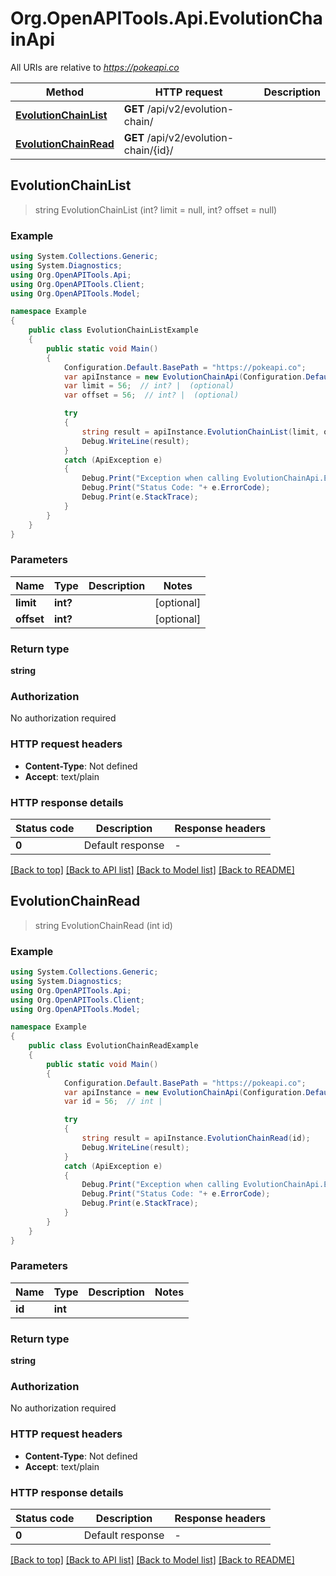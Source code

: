 # Org.OpenAPITools.Api.EvolutionChainApi

All URIs are relative to *https://pokeapi.co*

Method | HTTP request | Description
------------- | ------------- | -------------
[**EvolutionChainList**](EvolutionChainApi.md#evolutionchainlist) | **GET** /api/v2/evolution-chain/ | 
[**EvolutionChainRead**](EvolutionChainApi.md#evolutionchainread) | **GET** /api/v2/evolution-chain/{id}/ | 



## EvolutionChainList

> string EvolutionChainList (int? limit = null, int? offset = null)



### Example

```csharp
using System.Collections.Generic;
using System.Diagnostics;
using Org.OpenAPITools.Api;
using Org.OpenAPITools.Client;
using Org.OpenAPITools.Model;

namespace Example
{
    public class EvolutionChainListExample
    {
        public static void Main()
        {
            Configuration.Default.BasePath = "https://pokeapi.co";
            var apiInstance = new EvolutionChainApi(Configuration.Default);
            var limit = 56;  // int? |  (optional) 
            var offset = 56;  // int? |  (optional) 

            try
            {
                string result = apiInstance.EvolutionChainList(limit, offset);
                Debug.WriteLine(result);
            }
            catch (ApiException e)
            {
                Debug.Print("Exception when calling EvolutionChainApi.EvolutionChainList: " + e.Message );
                Debug.Print("Status Code: "+ e.ErrorCode);
                Debug.Print(e.StackTrace);
            }
        }
    }
}
```

### Parameters


Name | Type | Description  | Notes
------------- | ------------- | ------------- | -------------
 **limit** | **int?**|  | [optional] 
 **offset** | **int?**|  | [optional] 

### Return type

**string**

### Authorization

No authorization required

### HTTP request headers

- **Content-Type**: Not defined
- **Accept**: text/plain


### HTTP response details
| Status code | Description | Response headers |
|-------------|-------------|------------------|
| **0** | Default response |  -  |

[[Back to top]](#)
[[Back to API list]](../README.md#documentation-for-api-endpoints)
[[Back to Model list]](../README.md#documentation-for-models)
[[Back to README]](../README.md)


## EvolutionChainRead

> string EvolutionChainRead (int id)



### Example

```csharp
using System.Collections.Generic;
using System.Diagnostics;
using Org.OpenAPITools.Api;
using Org.OpenAPITools.Client;
using Org.OpenAPITools.Model;

namespace Example
{
    public class EvolutionChainReadExample
    {
        public static void Main()
        {
            Configuration.Default.BasePath = "https://pokeapi.co";
            var apiInstance = new EvolutionChainApi(Configuration.Default);
            var id = 56;  // int | 

            try
            {
                string result = apiInstance.EvolutionChainRead(id);
                Debug.WriteLine(result);
            }
            catch (ApiException e)
            {
                Debug.Print("Exception when calling EvolutionChainApi.EvolutionChainRead: " + e.Message );
                Debug.Print("Status Code: "+ e.ErrorCode);
                Debug.Print(e.StackTrace);
            }
        }
    }
}
```

### Parameters


Name | Type | Description  | Notes
------------- | ------------- | ------------- | -------------
 **id** | **int**|  | 

### Return type

**string**

### Authorization

No authorization required

### HTTP request headers

- **Content-Type**: Not defined
- **Accept**: text/plain


### HTTP response details
| Status code | Description | Response headers |
|-------------|-------------|------------------|
| **0** | Default response |  -  |

[[Back to top]](#)
[[Back to API list]](../README.md#documentation-for-api-endpoints)
[[Back to Model list]](../README.md#documentation-for-models)
[[Back to README]](../README.md)

